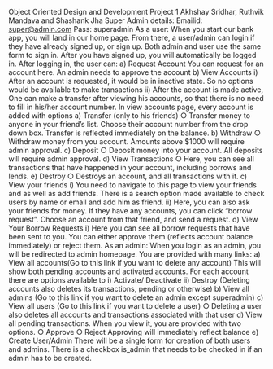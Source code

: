 Object Oriented Design and Development
Project 1
Akhshay Sridhar, Ruthvik Mandava and Shashank Jha
Super Admin details:
Emailid: super@admin.com
Pass: superadmin
As a user:
When you start our bank app, you will land in our home page. From there, a user/admin can
login if they have already signed up, or sign up. Both admin and user use the same form to sign
in. After you have signed up, you will automatically be logged in. After logging in, the user can:
a) Request Account
You can request for an account here. An admin needs to approve the account
b) View Accounts
i) After an account is requested, it would be in inactive state. So no options would
be available to make transactions
ii) After the account is made active,
One can make a transfer after viewing his accounts, so that there is no
need to fill in his/her account number. In view accounts page, every account is
added with options
a) Transfer​ (only to his friends)
○ Transfer money to anyone in your friend’s list. Choose their
account number from the drop down box. Transfer is
reflected immediately on the balance.
b) Withdraw
○ Withdraw money from you account. Amounts above $1000
will require admin approval.
c) Deposit
○ Deposit money into your account. All deposits will require
admin approval.
d) View Transactions
○ Here, you can see all transactions that have happened in
your account, including borrows and lends.
e) Destroy
○ Destroys an account, and all transactions with it.
c) View your friends
i) You need to navigate to this page to view your friends and as well as add friends.
There is a search option​ made available to check users by name or email and
add him as friend.
ii) Here, you can also ask your friends for money. If they have any accounts, you
can click “borrow request”. Choose an account from that friend, and send a
request.
d) View Your Borrow Requests
i) Here you can see all borrow requests that have been sent to you. You can either
approve them (reflects account balance immediately) or reject them.
As an admin:
When you login as an admin, you will be redirected to admin homepage. You are provided with
many links:
a) View all accounts​ (Go to this link if you want to delete any account)
This will show both pending accounts and activated accounts. For each account
there are options available to
i) Activate/ Deactivate
ii) Destroy ​(Deleting accounts also deletes its transactions, pending or
otherwise)
b) View all admins​ (Go to this link if you want to delete an admin except superadmin)
c) View all users​ (Go to this link if you want to delete a user)
○ Deleting a user also deletes all accounts and transactions associated with that
user
d) View all pending transactions.​ When you view it, you are provided with two options.
○ Approve
○ Reject
Approving will immediately reflect balance
 e) Create User/Admin
There will be a single form for creation of both users and admins. There is a
checkbox is_admin​ that needs to be checked in if an admin has to be created.
